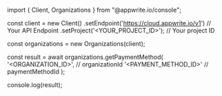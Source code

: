 import { Client, Organizations } from "@appwrite.io/console";

const client = new Client()
    .setEndpoint('https://cloud.appwrite.io/v1') // Your API Endpoint
    .setProject('<YOUR_PROJECT_ID>'); // Your project ID

const organizations = new Organizations(client);

const result = await organizations.getPaymentMethod(
    '<ORGANIZATION_ID>', // organizationId
    '<PAYMENT_METHOD_ID>' // paymentMethodId
);

console.log(result);
